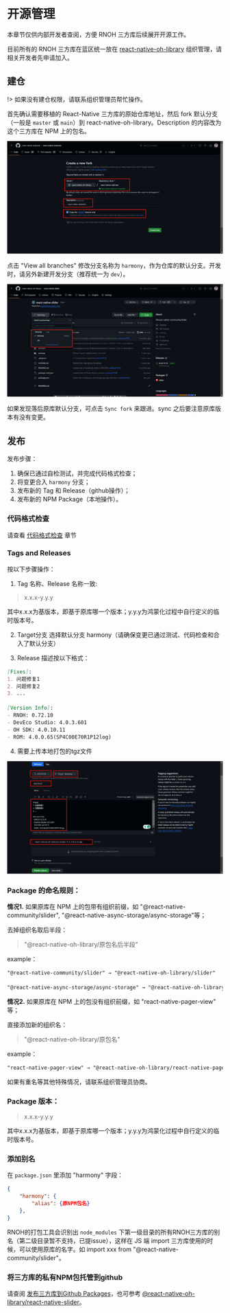 # 开源管理

本章节仅供内部开发者查阅，方便 RNOH 三方库后续展开开源工作。

目前所有的 RNOH 三方库在蓝区统一放在 [react-native-oh-library](https://github.com/orgs/react-native-oh-library/repositories) 组织管理，请相关开发者先申请加入。

## 建仓

!> 如果没有建仓权限，请联系组织管理员帮忙操作。

首先确认需要移植的 React-Native 三方库的原始仓库地址，然后 fork 默认分支（一般是 `master` 或 `main`）到 react-native-oh-library。Description 的内容改为这个三方库在 NPM 上的包名。

![create repo](../img/create_repo.png)

点击 "View all branches" 修改分支名称为 `harmony`，作为仓库的默认分支。开发时，请另外新建开发分支（推荐统一为 `dev`）。

![branch](../img/branch.png)

如果发现落后原库默认分支，可点击 `Sync fork` 来跟进。sync 之后要注意原库版本有没有变更。

## 发布

发布步骤：

1. 确保已通过自检测试，并完成代码格式检查；
2. 将变更合入 `harmony` 分支；
3. 发布新的 Tag 和 Release（github操作）；
4. 发布新的 NPM Package（本地操作）。

### 代码格式检查

请查看 [代码格式检查](../zh-cn/codelint.md) 章节

### Tags and Releases

按以下步骤操作：

1. Tag 名称、Release 名称一致:

> x.x.x-y.y.y

其中x.x.x为基版本，即基于原库哪一个版本；y.y.y为鸿蒙化过程中自行定义的临时版本号。

2. Target分支 选择默认分支 harmony（请确保变更已通过测试、代码检查和合入了默认分支）

3. Release 描述按以下格式：

```md
[Fixes]:
1. 问题修复1
2. 问题修复2
3. ...

[Version Info]:
- RNOH: 0.72.10
- DevEco Studio: 4.0.3.601
- OH SDK: 4.0.10.11
- ROM: 4.0.0.65(SP4C00E70R1P12log)
```

4. 需要上传本地打包的tgz文件

![tag&release](../img/tag&release.png)

### Package 的命名规则：

**情况1.** 如果原库在 NPM 上的包带有组织前缀，如 "@react-native-community/slider", "@react-native-async-storage/async-storage"等；

去掉组织名取后半段：

> "@react-native-oh-library/原包名后半段"

example：

```md
"@react-native-community/slider" → "@react-native-oh-library/slider"

"@react-native-async-storage/async-storage" → "@react-native-oh-library/async-storage"
```

**情况2.** 如果原库在 NPM 上的包没有组织前缀，如 "react-native-pager-view" 等；

直接添加新的组织名：

> "@react-native-oh-library/原包名"

example：

```md
"react-native-pager-view" → "@react-native-oh-library/react-native-pager-view"
```

如果有重名等其他特殊情况，请联系组织管理员协商。

### Package 版本：

> x.x.x-y.y.y

其中x.x.x为基版本，即基于原库哪一个版本；y.y.y为鸿蒙化过程中自行定义的临时版本号。

### 添加别名

在 `package.json` 里添加 "harmony" 字段：

```json
{
    "harmony": {
        "alias": {原NPM包名}
    },
}
```

RNOH的打包工具会识别出 `node_modules` 下第一级目录的所有RNOH三方库的别名（第二级目录暂不支持，已提issue），这样在 JS 端 import 三方库使用的时候，可以使用原库的名字。如 import xxx from "@react-native-community/slider"。

### 将三方库的私有NPM包托管到github

请查阅 [发布三方库到Github Packages](../zh-cn/github-package.md)，也可参考 [@react-native-oh-library/react-native-slider](https://github.com/react-native-oh-library/react-native-slider)。


